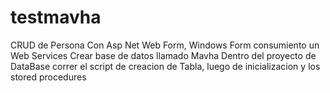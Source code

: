 # testmavha
CRUD de Persona Con Asp Net Web Form, Windows Form consumiento un Web Services
Crear base de datos llamado Mavha
Dentro del proyecto de DataBase correr el script de creacion de Tabla, luego de inicializacion y los stored procedures
